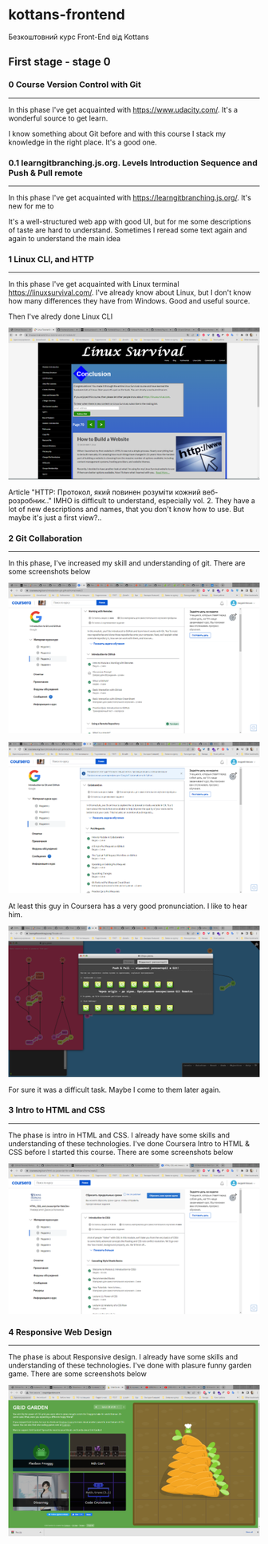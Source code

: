 # kottans-frontend
Безкоштовний курс Front-End від Kottans


## First stage - stage 0



### 0 Course Version Control with Git
<hr />
<p>In this phase I've get acquainted with <a href="https://www.udacity.com/">https://www.udacity.com/</a>. It's a wonderful source to get learn.</p>
<p>I know something about Git before and with this course I stack my knowledge in the right place. It's a good one.</p>

### 0.1 learngitbranching.js.org. Levels Introduction Sequence and Push & Pull remote
<hr />

<p>In this phase I've get acquainted with <a href="https://learngitbranching.js.org/">https://learngitbranching.js.org/</a>. It's new for me to</p>
<p>It's a well-structured web app with good UI, but for me some descriptions of taste are hard to understand. Sometimes I reread some text again and again to understand the main idea</p>

### 1 Linux CLI, and HTTP
<hr />

<p>In this phase I've get acquainted with Linux terminal <a href="https://linuxsurvival.com/">https://linuxsurvival.com/</a>. I've already know about Linux, but I don't know how many differences they have from Windows. Good and useful source.</p>

<p>Then I've alredy done Linux CLI</p> 
<p><img src="https://raw.githubusercontent.com/Andre-Green/kottans-frontend/main/task_linux_cli/screenshot_linux.png" alt="screen linux finish" title="screenshot" /></p>

<p>Article  "HTTP: Протокол, який повинен розуміти кожний веб-розробник.." IMHO is difficult to understand, especially vol. 2. They have a lot of new descriptions and names, that you don't know how to use. But maybe it's just a first view?..</p>

### 2 Git Collaboration
<hr />

<p>In this phase, I've increased my skill and understanding of git.
There are some screenshots below</p>
<p><img src="https://raw.githubusercontent.com/Andre-Green/kottans-frontend/1687bae4e6b95a6a61bc5d15dbd4fe7fc6387e11/task_git_collaboration/coursera_week_3.png" alt="coursera screenshot" title="screenshot" /></p>
<p><img src="https://raw.githubusercontent.com/Andre-Green/kottans-frontend/1687bae4e6b95a6a61bc5d15dbd4fe7fc6387e11/task_git_collaboration/coursera_week_4.png" alt="coursera screenshot" title="screenshot" /></p>
At least this guy in Coursera has a very good pronunciation. I like to hear him.
<p><img src="https://raw.githubusercontent.com/Andre-Green/kottans-frontend/1687bae4e6b95a6a61bc5d15dbd4fe7fc6387e11/task_git_collaboration/gitbranching.png" alt="githubusercontent screenshot" title="screenshot" /></p>
For sure it was a difficult task. Maybe I come to them later again.

### 3 Intro to HTML and CSS
<hr />
<p>The phase is intro in HTML and CSS. I already have some skills and understanding of these technologies.
I've done Coursera Intro to HTML & CSS before I started this course.
There are some screenshots below</p>
<p><img src="https://raw.githubusercontent.com/Andre-Green/kottans-frontend/main/task_html_css_intro/CSS-1.png" alt="coursera screenshot" title="screenshot" /></p>


### 4 Responsive Web Design
<hr />
<p>The phase is about Responsive design. I already have some skills and understanding of these technologies.
I've done with plasure funny garden game.
There are some screenshots below</p>
<p><img src="https://raw.githubusercontent.com/Andre-Green/kottans-frontend/main/task_responsive_web_design/garden.png" alt="garden screenshot" title="screenshot" /></p>
